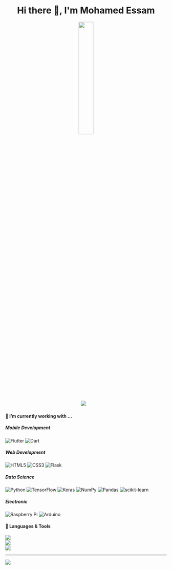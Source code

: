 <h1 align='center'> Hi there 👋, I'm Mohamed Essam </h1>



<div id="header" align="center">

  <img src="https://media.giphy.com/media/CVtNe84hhYF9u/giphy.gif" width="30%"/>
</div>

<p align='center'>
  <a href="https://www.linkedin.com/in/mohamed--essam/"><img src="https://img.shields.io/badge/linkedin-%230077B5.svg?&style=for-the-badge&logo=linkedin&logoColor=white" /></a>&nbsp;&nbsp;&nbsp;&nbsp;

</p>
<h4>🔭  I’m currently working with ...</h4>

<h5>Mobile Development</h5>

![Flutter](https://img.shields.io/badge/Flutter-%2302569B.svg?style=for-the-badge&logo=Flutter&logoColor=white)
![Dart](https://img.shields.io/badge/dart-%230175C2.svg?style=for-the-badge&logo=dart&logoColor=white)

<h5>Web Development</h5>

![HTML5](https://img.shields.io/badge/html5-%23E34F26.svg?style=for-the-badge&logo=html5&logoColor=white) 
![CSS3](https://img.shields.io/badge/css3-%231572B6.svg?style=for-the-badge&logo=css3&logoColor=white) 
![Flask](https://img.shields.io/badge/flask-%23000.svg?style=for-the-badge&logo=flask&logoColor=white)

<h5>Data Science</h5>

![Python](https://img.shields.io/badge/python-3670A0?style=for-the-badge&logo=python&logoColor=ffdd54)
![TensorFlow](https://img.shields.io/badge/TensorFlow-%23FF6F00.svg?style=for-the-badge&logo=TensorFlow&logoColor=white)
![Keras](https://img.shields.io/badge/Keras-%23D00000.svg?style=for-the-badge&logo=Keras&logoColor=white)
![NumPy](https://img.shields.io/badge/numpy-%23013243.svg?style=for-the-badge&logo=numpy&logoColor=white)
![Pandas](https://img.shields.io/badge/pandas-%23150458.svg?style=for-the-badge&logo=pandas&logoColor=white)
![scikit-learn](https://img.shields.io/badge/scikit--learn-%23F7931E.svg?style=for-the-badge&logo=scikit-learn&logoColor=white)

<h5>Electronic</h5>

![Raspberry Pi](https://img.shields.io/badge/-RaspberryPi-C51A4A?style=for-the-badge&logo=Raspberry-Pi)
![Arduino](https://img.shields.io/badge/-Arduino-00979D?style=for-the-badge&logo=Arduino&logoColor=white) 

<h4>🔧 Languages & Tools</h4>


![](https://github-readme-stats.vercel.app/api?username=mohamed-essam1&theme=react&hide_border=false&include_all_commits=false&count_private=false)<br/>
![](https://github-readme-streak-stats.herokuapp.com/?user=mohamed-essam1&theme=react&hide_border=false)<br/>
![](https://github-readme-stats.vercel.app/api/top-langs/?username=mohamed-essam1&theme=react&hide_border=false&include_all_commits=false&count_private=false&layout=compact)

---
[![](https://visitcount.itsvg.in/api?id=mohamed-essam1&icon=0&color=0)](https://visitcount.itsvg.in)
<!--
**mohamed-essam1/mohamed-essam1** is a ✨ _special_ ✨ repository because its `README.md` (this file) appears on your GitHub profile.

Here are some ideas to get you started:

- 🔭 I’m currently working on ...
- 🌱 I’m currently learning ...
- 👯 I’m looking to collaborate on ...
- 🤔 I’m looking for help with ...
- 💬 Ask me about ...
- 📫 How to reach me: ...
- 😄 Pronouns: ...
- ⚡ Fun fact: ...
-->
